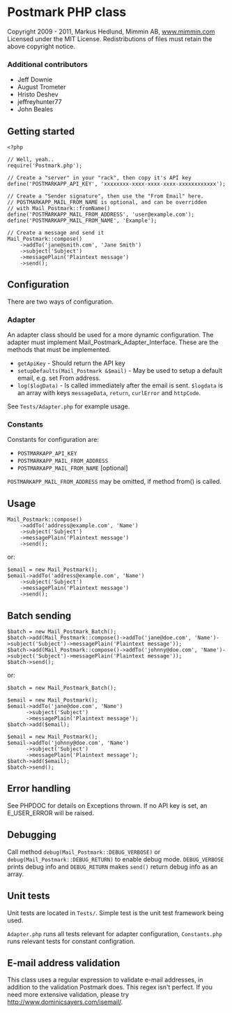 Postmark PHP class
==================

Copyright 2009 - 2011, Markus Hedlund, Mimmin AB, www.mimmin.com
Licensed under the MIT License.
Redistributions of files must retain the above copyright notice.

### Additional contributors

* Jeff Downie
* August Trometer
* Hristo Deshev
* jeffreyhunter77
* John Beales


Getting started
---------------

	<?php
	
	// Well, yeah..
	require('Postmark.php');
	
	// Create a "server" in your "rack", then copy it's API key
	define('POSTMARKAPP_API_KEY', 'xxxxxxxx-xxxx-xxxx-xxxx-xxxxxxxxxxxx');
	
	// Create a "Sender signature", then use the "From Email" here.
	// POSTMARKAPP_MAIL_FROM_NAME is optional, and can be overridden
	// with Mail_Postmark::fromName()
	define('POSTMARKAPP_MAIL_FROM_ADDRESS', 'user@example.com');
	define('POSTMARKAPP_MAIL_FROM_NAME', 'Example');
	
	// Create a message and send it
	Mail_Postmark::compose()
		->addTo('jane@smith.com', 'Jane Smith')
		->subject('Subject')
		->messagePlain('Plaintext message')
		->send();


Configuration
-------------

There are two ways of configuration.

### Adapter

An adapter class should be used for a more dynamic configuration.
The adapter must implement Mail_Postmark_Adapter_Interface. These
are the methods that must be implemented.

* `getApiKey` - Should return the API key
* `setupDefaults(Mail_Postmark &$mail)` - May be used to setup
  a default email, e.g. set From address.
* `log($logData)` - Is called immediately after the email is sent.
  `$logdata` is an array with keys `messageData`, `return`,
  `curlError` and `httpCode`.
  
See `Tests/Adapter.php` for example usage.

### Constants

Constants for configuration are:

* `POSTMARKAPP_API_KEY`
* `POSTMARKAPP_MAIL_FROM_ADDRESS`
* `POSTMARKAPP_MAIL_FROM_NAME` [optional]

`POSTMARKAPP_MAIL_FROM_ADDRESS` may be omitted, if method from()
is called.


Usage
-----

	Mail_Postmark::compose()
		->addTo('address@example.com', 'Name')
		->subject('Subject')
		->messagePlain('Plaintext message')
		->send();

or:

	$email = new Mail_Postmark();
	$email->addTo('address@example.com', 'Name')
		->subject('Subject')
		->messagePlain('Plaintext message')
		->send();


Batch sending
-------------

	$batch = new Mail_Postmark_Batch();
	$batch->add(Mail_Postmark::compose()->addTo('jane@doe.com', 'Name')->subject('Subject')->messagePlain('Plaintext message'));
	$batch->add(Mail_Postmark::compose()->addTo('johnny@doe.com', 'Name')->subject('Subject')->messagePlain('Plaintext message'));
	$batch->send();

or:

	$batch = new Mail_Postmark_Batch();

	$email = new Mail_Postmark();
	$email->addTo('jane@doe.com', 'Name')
	      ->subject('Subject')
	      ->messagePlain('Plaintext message');
	$batch->add($email);

	$email = new Mail_Postmark();
	$email->addTo('johnny@doe.com', 'Name')
	      ->subject('Subject')
	      ->messagePlain('Plaintext message');
	$batch->add($email);
	$batch->send();


Error handling
--------------

See PHPDOC for details on Exceptions thrown. If no API key
is set, an E_USER_ERROR will be raised.


Debugging
---------

Call method `debug(Mail_Postmark::DEBUG_VERBOSE)` or 
`debug(Mail_Postmark::DEBUG_RETURN)` to enable debug mode.
`DEBUG_VERBOSE` prints debug info and `DEBUG_RETURN` makes 
`send()` return debug info as an array.


Unit tests
----------

Unit tests are located in `Tests/`. Simple test is the unit test framework being used.

`Adapter.php` runs all tests relevant for adapter configuration, `Constants.php` runs
relevant tests for constant configration.


E-mail address validation
-------------------------

This class uses a regular expression to validate e-mail addresses, in addition to the
validation Postmark does. This regex isn't perfect. If you need more extensive validation,
please try http://www.dominicsayers.com/isemail/.

